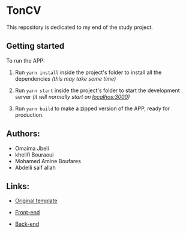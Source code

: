 # TonCV

This repository is dedicated to my end of the study project.

## Getting started

To run the APP:

1. Run `yarn install` inside the project's folder to install all the dependencies _(this may take some time)_

2. Run `yarn start` inside the project's folder to start the development server _(it will normally start on [localhos:3000](http://localhost:3000/))_

3. Run `yarn build` to make a zipped version of the APP, ready for production.

## Authors:

- Omaima Jbeli
- khelifi Bouraoui
- Mohamed Amine Boufares
- Abdelli saif allah

## Links:

- [Original template](https://github.com/flatlogic/sofia-react-template)

- [Front-end](https://toncv.fiker.fr/job-offres)

- [Back-end](https://back-toncv.fiker.fr/)
